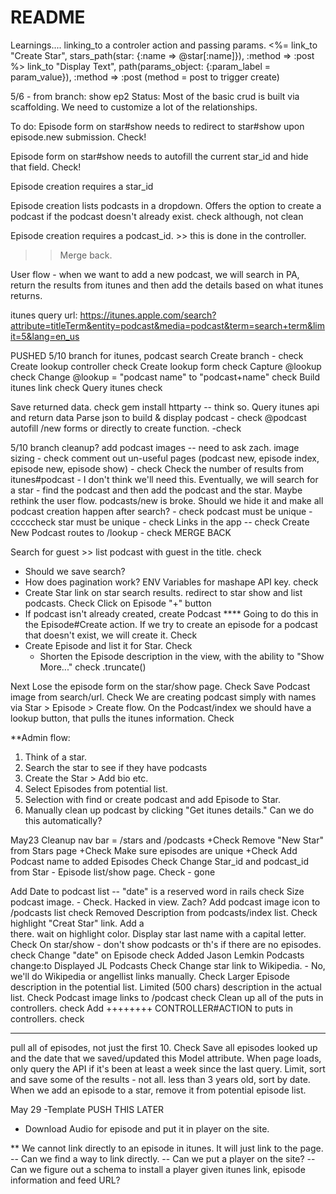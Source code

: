 # README

Learnings....
linking_to a controler action and passing params. 
<%= link_to "Create Star", stars_path(star: {:name => @star[:name]}), :method => :post %>
link_to "Display Text", path(params_object: {:param_label = param_value}), :method => :post (method = post to trigger create)


5/6 - from branch: show ep2
Status: Most of the basic crud is built via scaffolding. We need to customize a lot of the relationships. 

To do:
Episode form on star#show needs to redirect to star#show upon episode.new submission. Check!

Episode form on star#show needs to autofill the current star_id and hide that field. Check!

Episode creation requires a star_id

Episode creation lists podcasts in a dropdown. Offers the option to create a podcast if the podcast doesn't already exist. check although, not clean
<!-- <%= form.select :star_id, options_for_select([[@star.name, @star.id]]) %>  -->
<!-- <%= form.select :podcast_id, options_for_select([[@podcast.name, @podcast.id]]) %>  -->

Episode creation requires a podcast_id. >> this is done in the controller.

>> Merge back.


User flow - when we want to add a new podcast, we will search in PA, return the results from itunes and then add the details based on what itunes returns. 

itunes query url: https://itunes.apple.com/search?attribute=titleTerm&entity=podcast&media=podcast&term=search+term&limit=5&lang=en_us

PUSHED 5/10 branch for itunes, podcast search
Create branch - check
Create lookup controller check
Create lookup form check
Capture @lookup check 
Change @lookup = "podcast name" to "podcast+name" check
Build itunes link check
Query itunes check
	
Save returned data. check
	gem install httparty -- think so. 
	Query itunes api and return data
Parse json to build & display podcast - check
@podcast autofill /new forms or directly to create function. -check 

5/10 branch cleanup?
add podcast images -- need to ask zach.
image sizing - check
comment out un-useful pages (podcast new, episode index, episode new, episode show) - check
Check the number of results from itunes#podcast - I don't think we'll need this. Eventually, we will search for a star - find the podcast and then add the podcast and the star. Maybe rethink the user flow. 
podcasts/new is broke. Should we hide it and make all podcast creation happen after search? - check
podcast must be unique - cccccheck
star must be unique - check
Links in the app -- check
Create New Podcast routes to /lookup - check
MERGE BACK



Search for guest >> list podcast with guest in the title. check
 - Should we save search?
 - How does pagination work?
ENV Variables for mashape API key. check
 - Create Star link on star search results. redirect to star show and list podcasts. Check
 Click on Episode "+" button
 - If podcast isn't already created, create Podcast **** Going to do this in the Episode#Create action. If we try to create an episode for a podcast that doesn't exist, we will create it. Check
 - Create Episode and list it for Star. Check
   - Shorten the Episode description in the view, with the ability to "Show More..." check .truncate()


 Next
 Lose the episode form on the star/show page. Check
 Save Podcast image from search/url. Check
 We are creating podcast simply with names via Star > Episode > Create flow. On the Podcast/index we should have a lookup button, that pulls the itunes information. Check

**Admin flow:
1. Think of a star.
2. Search the star to see if they have podcasts
3. Create the Star > Add bio etc.
4. Select Episodes from potential list.
5. Selection with find or create podcast and add Episode to Star.
6. Manually clean up podcast by clicking "Get itunes details." Can we do this automatically?


May23 Cleanup
 nav bar = /stars and /podcasts +Check
 Remove "New Star" from Stars page +Check
 Make sure episodes are unique +Check
 Add Podcast name to added Episodes Check
 Change Star_id and podcast_id from Star - Episode list/show page. Check - gone

 Add Date to podcast list -- "date" is a reserved word in rails check
 Size podcast image. - Check. Hacked in view. Zach?
 Add podcast image icon to /podcasts list check
 Removed Description from podcasts/index list. Check
 highlight "Creat Star" link. Add a </br> there. wait on highlight color. 
 Display star last name with a capital letter. Check
 On star/show - don't show podcasts or th's if there are no episodes. check
 Change "date" on Episode check
 Added Jason Lemkin Podcasts change:to Displayed JL Podcasts Check
 Change star link to Wikipedia. - No, we'll do Wikipedia or angellist links manually. Check
 Larger Episode description in the potential list. Limited (500 chars) description in the actual list. Check
 Podcast image links to /podcast check
 Clean up all of the puts in controllers. check
 Add ++++++++ CONTROLLER#ACTION to puts in controllers. check

********
pull all of episodes, not just the first 10. Check
Save all episodes looked up and the date that we saved/updated this Model attribute. 
When page loads, only query the API if it's been at least a week since the last query. 
Limit, sort and save some of the results - not all. less than 3 years old, sort by date.
When we add an episode to a star, remove it from potential episode list.




May 29 -Template PUSH THIS LATER









  - Download Audio for episode and put it in player on the site. 




** We cannot link directly to an episode in itunes. It will just link to the page.
 -- Can we find a way to link directly.
 -- Can we put a player on the site?
 -- Can we figure out a schema to install a player given itunes link, episode information and feed URL?
